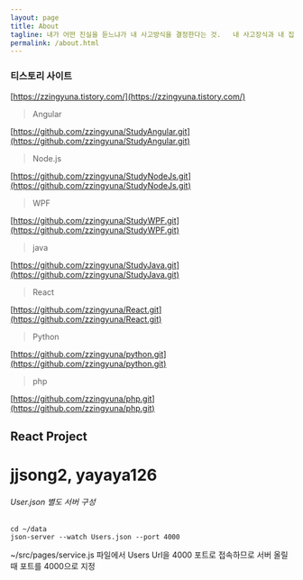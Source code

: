 ```yaml
---
layout: page
title: About
tagline: 내가 어떤 진실을 듣느냐가 내 사고방식을 결정한다는 것.   내 사고장식과 내 집단의 신념에 딴지를 걸어줄 경합하는 진실을 찾아나서야 한다.
permalink: /about.html
---
```


### 티스토리 사이트

[https://zzingyuna.tistory.com/](https://zzingyuna.tistory.com/)  
  
  
  
  
  
>Angular  
>
[https://github.com/zzingyuna/StudyAngular.git](https://github.com/zzingyuna/StudyAngular.git)  
  
>Node.js  
>
[https://github.com/zzingyuna/StudyNodeJs.git](https://github.com/zzingyuna/StudyNodeJs.git)  
  
>WPF  
>
[https://github.com/zzingyuna/StudyWPF.git](https://github.com/zzingyuna/StudyWPF.git)  
  
>java  
>
[https://github.com/zzingyuna/StudyJava.git](https://github.com/zzingyuna/StudyJava.git)  
  
>React  
>
[https://github.com/zzingyuna/React.git](https://github.com/zzingyuna/React.git)  
  
>Python  
>
[https://github.com/zzingyuna/python.git](https://github.com/zzingyuna/python.git)  
  
>php  
>
[https://github.com/zzingyuna/php.git](https://github.com/zzingyuna/php.git)  



## React Project
# jjsong2, yayaya126

###### User.json 별도 서버 구성
```
cd ~/data  
json-server --watch Users.json --port 4000  
```
~/src/pages/service.js 파일에서 Users Url을 4000 포트로 접속하므로 서버 올릴때 포트를 4000으로 지정
